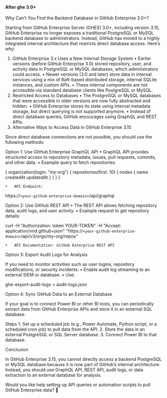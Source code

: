 #### After ghe 3.0+

Why Can’t You Find the Backend Database in GitHub Enterprise 3.0+?

Starting from GitHub Enterprise Server (GHES) 3.0+, including version 3.15, GitHub Enterprise no longer exposes a traditional PostgreSQL or MySQL backend database to administrators. Instead, GitHub has moved to a highly integrated internal architecture that restricts direct database access. Here’s why:

1. GitHub Enterprise 3.x Uses a New Internal Storage System
   •	Earlier versions (before GitHub Enterprise 3.0) stored repository, user, and activity data in PostgreSQL or MySQL databases, which administrators could access.
   •	Newer versions (3.0 and later) store data in internal services using a mix of Raft-based distributed storage, internal SQLite instances, and custom APIs.
   •	These internal components are not accessible via standard database clients like PostgreSQL or MySQL.
2. Restricted Access to Databases
   •	The PostgreSQL or MySQL databases that were accessible in older versions are now fully abstracted and hidden.
   •	GitHub Enterprise stores its state using internal metadata storage, but direct querying is not supported anymore.
   •	Instead of direct database queries, GitHub encourages using GraphQL and REST APIs.
3. Alternative Ways to Access Data in GitHub Enterprise 3.15

Since direct database connections are not possible, you should use the following methods:

Option 1: Use GitHub Enterprise GraphQL API
	•	GraphQL API provides structured access to repository metadata, issues, pull requests, commits, and other data.
	•	Example query to fetch repositories:

{
  organization(login: "my-org") {
    repositories(first: 10) {
      nodes {
        name
        createdAt
        updatedAt
      }
    }
  }
}

    •	API Endpoint:

https://`<your-github-enterprise-domain>`/api/graphql

Option 2: Use GitHub REST API
	•	The REST API allows fetching repository data, audit logs, and user activity.
	•	Example request to get repository details:

curl -H "Authorization: token YOUR-TOKEN" 
    -H "Accept: application/vnd.github+json"
    "https://`<your-github-enterprise-domain>`/api/v3/orgs/my-org/repos"

    •	API Documentation: GitHub Enterprise REST API

Option 3: Export Audit Logs for Analysis

If you need to monitor activities such as user logins, repository modifications, or security incidents:
	•	Enable audit log streaming to an external SIEM or database.
	•	Use:

ghe-export-audit-logs > audit-logs.json

Option 4: Sync GitHub Data to an External Database

If your goal is to connect Power BI or other BI tools, you can periodically extract data from GitHub Enterprise APIs and store it in an external SQL database.

Steps
	1.	Set up a scheduled job (e.g., Power Automate, Python script, or a scheduled cron job) to pull data from the API.
	2.	Store the data in an external PostgreSQL or SQL Server database.
	3.	Connect Power BI to that database.

Conclusion

In GitHub Enterprise 3.15, you cannot directly access a backend PostgreSQL or MySQL database because it is now part of GitHub’s internal architecture. Instead, you should use GraphQL API, REST API, audit logs, or data extraction to an external database for analysis.

Would you like help setting up API queries or automation scripts to pull GitHub Enterprise data? 🚀


```bash



```